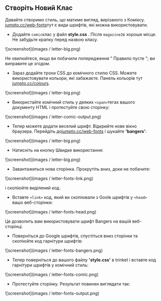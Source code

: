 ## Створіть Новий Клас

Давайте створимо стиль, що матиме вигляд, вирізаного з Коміксу. <a href="http://jumpto.cc/web-fonts" target="_blank">jumpto.cc/web-fonts</a>тут є види шрифтів, які можна використовувати.

+ Додайте `comic`клас у файл **style.css** . Після `magazine2`є хороше місце. Не забудьте крапку перед назвою класу. 

![screenshot](images / letter-big.png)

Не хвилюйтеся, якщо ви побачили попередження " Правило пусте "; ви виправите це згодом.

+ Зараз додайте трохи CSS до комічного стилю CSS. Можете використовувати кольори, які забажаєте. Панель кольорів тут <a href="http://jumpto.cc/colours" target="_blank">jumpto.cc/colours</a>.

![screenshot](images / letter-big.png)

+ Використайте комічний стиль у деяких `<span>`тегах вашого документу HTML і протестуйте свою сторінку:

![screenshot](images / letter-comic-output.png)

+ Тепер можете додати веселий шрифт. Відкрийте нове вікно браузера. Перейдіть до<a href="http://jumpto.cc/web-fonts" target="_blank">jumpto.cc/web-fonts</a> і шукайте **'bangers'**:

![screenshot](images / letter-big.png)

+ Натисніть на кнопку Швидке використання:

![screenshot](images / letter-big.png)

+ Завантажиться нова сторінка. Прокрутіть вниз, доки не побачите:

![screenshot](images / letter-fonts-link.png)

і скопіюйте виділений код.

+ Вставте `<link>` код, який ви скопіювали з Goole шрифтів у `<head>` вашо веб-сторінки:

![screenshot](images / letter-fonts-head.png)

Це дозволить вам використовувати шрифт Bangers на вашій веб-сторінці.

+ Поверніться до Google шрифтів, спустіться вниз сторінки та скопіюйте код гарнітури шрифтів:

![screenshot](images / letter-fonts-bangers.png)

+ Тепер поверніться до вашого файлу **'style.css'** в trinket і вставте код гарнітури шрифтів у комічний стиль:

![screenshot](images / letter-fonts-comic.png)

+ Протестуйте сторінку. Результат повинен виглядати так: 

![screenshot](images / letter-fonts-output.png)